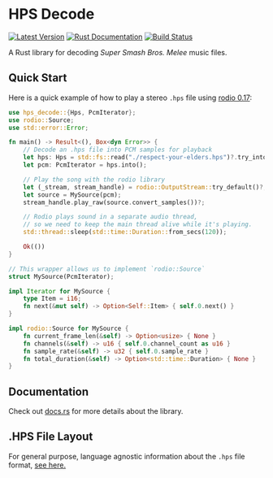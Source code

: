 # HPS Decode

[![Latest Version][version-badge]][version-url]
[![Rust Documentation][docs-badge]][docs-url]
[![Build Status][actions-badge]][actions-url]

[version-badge]: https://img.shields.io/crates/v/hps_decode.svg
[version-url]: https://crates.io/crates/hps_decode
[docs-badge]: https://img.shields.io/badge/docs-latest-blue.svg
[docs-url]: https://docs.rs/hps_decode
[actions-badge]: https://github.com/DarylPinto/hps_decode/actions/workflows/ci.yml/badge.svg
[actions-url]: https://github.com/DarylPinto/hps_decode/actions/workflows/ci.yml

A Rust library for decoding _Super Smash Bros. Melee_ music files.

## Quick Start

Here is a quick example of how to play a stereo `.hps` file using [rodio 0.17](https://docs.rs/rodio/0.17.1/rodio/index.html):

```rust
use hps_decode::{Hps, PcmIterator};
use rodio::Source;
use std::error::Error;

fn main() -> Result<(), Box<dyn Error>> {
    // Decode an .hps file into PCM samples for playback
    let hps: Hps = std::fs::read("./respect-your-elders.hps")?.try_into()?;
    let pcm: PcmIterator = hps.into();

    // Play the song with the rodio library
    let (_stream, stream_handle) = rodio::OutputStream::try_default()?;
    let source = MySource(pcm);
    stream_handle.play_raw(source.convert_samples())?;

    // Rodio plays sound in a separate audio thread,
    // so we need to keep the main thread alive while it's playing.
    std::thread::sleep(std::time::Duration::from_secs(120));

    Ok(())
}

// This wrapper allows us to implement `rodio::Source`
struct MySource(PcmIterator);

impl Iterator for MySource {
    type Item = i16;
    fn next(&mut self) -> Option<Self::Item> { self.0.next() }
}

impl rodio::Source for MySource {
    fn current_frame_len(&self) -> Option<usize> { None }
    fn channels(&self) -> u16 { self.0.channel_count as u16 }
    fn sample_rate(&self) -> u32 { self.0.sample_rate }
    fn total_duration(&self) -> Option<std::time::Duration> { None }
}
```

## Documentation

Check out [docs.rs][docs-url] for more details about the library.

## .HPS File Layout

For general purpose, language agnostic information about the `.hps` file format,
[see here.](https://github.com/DarylPinto/hps_decode/blob/main/HPS-LAYOUT.md)
